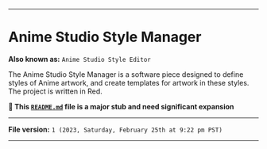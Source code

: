 
***

# Anime Studio Style Manager

**Also known as:** `Anime Studio Style Editor`

The Anime Studio Style Manager is a software piece designed to define styles of Anime artwork, and create templates for artwork in these styles. The project is written in Red.

**🌱️ This [`README.md`](/README.md) file is a major stub and need significant expansion**

***

**File version:** `1 (2023, Saturday, February 25th at 9:22 pm PST)`

***
